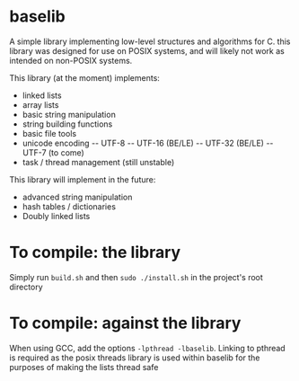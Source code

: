 # baselib

A simple library implementing low-level structures and algorithms for C. this library was designed for use on POSIX systems, and will likely not work as intended on non-POSIX systems. 

This library (at the moment) implements:

- linked lists
- array lists
- basic string manipulation
- string building functions
- basic file tools
- unicode encoding
-- UTF-8
-- UTF-16 (BE/LE)
-- UTF-32 (BE/LE)
-- UTF-7 (to come)
- task / thread management (still unstable)

This library will implement in the future:

- advanced string manipulation
- hash tables / dictionaries
- Doubly linked lists


# To compile: the library

Simply run `build.sh` and then `sudo ./install.sh` in the project's root directory


# To compile: against the library

When using GCC, add the options `-lpthread -lbaselib`. Linking to pthread is required as
the posix threads library is used within baselib for the purposes of making the lists 
thread safe

